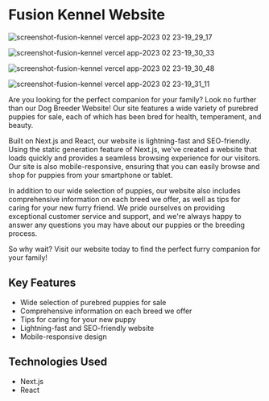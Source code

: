 # Fusion Kennel Website

![screenshot-fusion-kennel vercel app-2023 02 23-19_29_17](https://user-images.githubusercontent.com/75787732/220928940-39817f13-a24f-4732-91f1-ff9234003f0e.png)

![screenshot-fusion-kennel vercel app-2023 02 23-19_30_33](https://user-images.githubusercontent.com/75787732/220929482-04657e33-2f78-4220-868d-807849d39f7a.png)

![screenshot-fusion-kennel vercel app-2023 02 23-19_30_48](https://user-images.githubusercontent.com/75787732/220929407-ae31f8ee-7861-4c6c-92e5-09859fc2cfc3.png)

![screenshot-fusion-kennel vercel app-2023 02 23-19_31_11](https://user-images.githubusercontent.com/75787732/220929369-424d896f-bf20-44a6-9779-3e5f05b1f5f4.png)

Are you looking for the perfect companion for your family? Look no further than our Dog Breeder Website! Our site features a wide variety of purebred puppies for sale, each of which has been bred for health, temperament, and beauty. 

Built on Next.js and React, our website is lightning-fast and SEO-friendly. Using the static generation feature of Next.js, we've created a website that loads quickly and provides a seamless browsing experience for our visitors. Our site is also mobile-responsive, ensuring that you can easily browse and shop for puppies from your smartphone or tablet.

In addition to our wide selection of puppies, our website also includes comprehensive information on each breed we offer, as well as tips for caring for your new furry friend. We pride ourselves on providing exceptional customer service and support, and we're always happy to answer any questions you may have about our puppies or the breeding process.

So why wait? Visit our website today to find the perfect furry companion for your family!

## Key Features

- Wide selection of purebred puppies for sale
- Comprehensive information on each breed we offer
- Tips for caring for your new puppy
- Lightning-fast and SEO-friendly website
- Mobile-responsive design

## Technologies Used

- Next.js
- React


